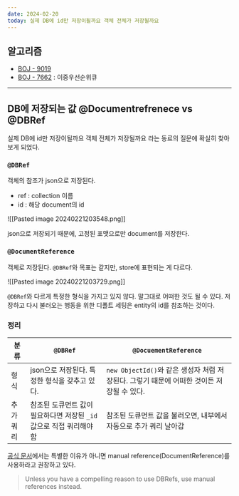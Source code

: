 ```yaml
---
date: 2024-02-20
today: 실제 DB에 id만 저장이될까요 객체 전체가 저장될까요
---
```

## 알고리즘
- [BOJ - 9019](https://www.acmicpc.net/problem/9019)
- [BOJ - 7662](https://www.acmicpc.net/problem/7662) : 이중우선순위큐

---

## DB에 저장되는 값 @Documentrefrenece vs @DBRef
실제 DB에 id만 저장이될까요 객체 전체가 저장될까요 라는 동료의 질문에 확실히 찾아보게 되었다.

### `@DBRef`
객체의 참조가 json으로 저장된다.
- ref : collection 이름
- id : 해당 document의 id

![[Pasted image 20240221203548.png]]

json으로 저장되기 때문에, 고정된 포맷으로만 document를 저장한다.


### `@DocumentReference`

객체로 저장된다.
`@DBRef`와 목표는 같지만, store에 표현되는 게 다르다.


![[Pasted image 20240221203729.png]]

`@DBRef`와 다르게 특정한 형식을 가지고 있지 않다. 말그대로 어떠한 것도 될 수 있다.
저장하고 다시 불러오는 행동을 위한 디폴트 세팅은 entity의 id를 참조하는 것이다.


### 정리
| 분류 | `@DBRef` | `@DocuementReference` |
| ---- | ---- | ---- |
| 형식 | json으로 저장된다. 특정한 형식을 갖추고 있다. | `new ObjectId()`와 같은 생성자 처럼 저장된다. 그렇기 때문에 어떠한 것이든 저장될 수 있다. |
| 추가 쿼리 | 참조된 도큐먼트 값이 필요하다면 저장된 `_id` 값으로 직접 쿼리해야 함 | 참조된 도큐먼트 값을 불러오면, 내부에서 자동으로 추가 쿼리 날아감 |


[공식 문서](https://www.mongodb.com/docs/manual/reference/database-references/)에서는 특별한 이유가 아니면 manual reference(DocumentReference)를 사용하라고 권장하고 있다. 

> Unless you have a compelling reason to use DBRefs, use manual references instead.


